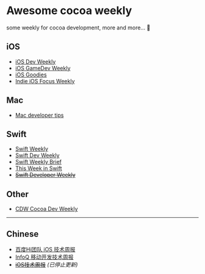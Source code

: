 # Awesome cocoa weekly

some weekly for cocoa development, more and more... 🚀

## iOS

- [iOS Dev Weekly](https://iosdevweekly.com)
- [iOS GameDev Weekly](http://iosgamedevweekly.com)
- [iOS Goodies](http://ios-goodies.com)
- [Indie iOS Focus Weekly](https://indieiosfocus.curated.co/)

## Mac

- [Mac developer tips](http://macdevelopertips.com/)

## Swift

- [Swift Weekly](http://swiftweekly.com)
- [Swift Dev Weekly](http://swiftdevweekly.com)
- [Swift Weekly Brief](https://swiftweekly.github.io/)
- [This Week in Swift](https://swiftnews.curated.co/)
- ~~[Swift Developer Weekly](http://swiftdevweekly.co)~~

## Other

- [CDW Cocoa Dev Weekly](http://cocoadevweekly.com)

---

## Chinese

- [百度Hi团队 iOS 技术周报](https://github.com/BaiduHiDeviOS/iOS-Tech-Weekly)
- [InfoQ 移动开发技术周报](http://www.infoq.com/cn/mobile-weekly)
- ~~[iOS技术周报](http://weekly.ios-wiki.com/)~~ *(已停止更新)*
